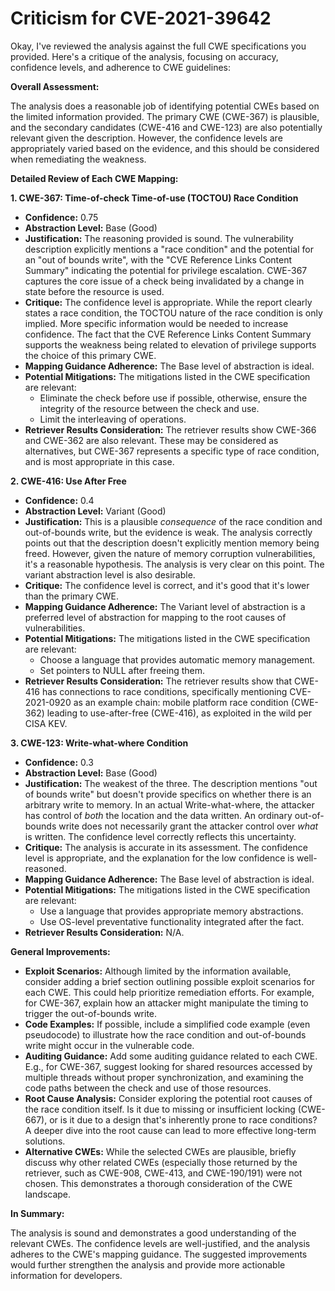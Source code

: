 # Criticism for CVE-2021-39642

Okay, I've reviewed the analysis against the full CWE specifications you provided. Here's a critique of the analysis, focusing on accuracy, confidence levels, and adherence to CWE guidelines:

**Overall Assessment:**

The analysis does a reasonable job of identifying potential CWEs based on the limited information provided. The primary CWE (CWE-367) is plausible, and the secondary candidates (CWE-416 and CWE-123) are also potentially relevant given the description. However, the confidence levels are appropriately varied based on the evidence, and this should be considered when remediating the weakness.

**Detailed Review of Each CWE Mapping:**

**1. CWE-367: Time-of-check Time-of-use (TOCTOU) Race Condition**

*   **Confidence:** 0.75
*   **Abstraction Level:** Base (Good)
*   **Justification:** The reasoning provided is sound. The vulnerability description explicitly mentions a "race condition" and the potential for an "out of bounds write", with the "CVE Reference Links Content Summary" indicating the potential for privilege escalation.  CWE-367 captures the core issue of a check being invalidated by a change in state before the resource is used.
*   **Critique:** The confidence level is appropriate. While the report clearly states a race condition, the TOCTOU nature of the race condition is only implied. More specific information would be needed to increase confidence. The fact that the CVE Reference Links Content Summary supports the weakness being related to elevation of privilege supports the choice of this primary CWE.
*   **Mapping Guidance Adherence:**  The Base level of abstraction is ideal.
*   **Potential Mitigations:** The mitigations listed in the CWE specification are relevant:
    *   Eliminate the check before use if possible, otherwise, ensure the integrity of the resource between the check and use.
    *   Limit the interleaving of operations.
*   **Retriever Results Consideration:** The retriever results show CWE-366 and CWE-362 are also relevant. These may be considered as alternatives, but CWE-367 represents a specific type of race condition, and is most appropriate in this case.

**2. CWE-416: Use After Free**

*   **Confidence:** 0.4
*   **Abstraction Level:** Variant (Good)
*   **Justification:** This is a plausible *consequence* of the race condition and out-of-bounds write, but the evidence is weak. The analysis correctly points out that the description doesn't explicitly mention memory being freed.  However, given the nature of memory corruption vulnerabilities, it's a reasonable hypothesis. The analysis is very clear on this point. The variant abstraction level is also desirable.
*   **Critique:** The confidence level is correct, and it's good that it's lower than the primary CWE.
*   **Mapping Guidance Adherence:** The Variant level of abstraction is a preferred level of abstraction for mapping to the root causes of vulnerabilities.
*   **Potential Mitigations:** The mitigations listed in the CWE specification are relevant:
    *   Choose a language that provides automatic memory management.
    *   Set pointers to NULL after freeing them.
*   **Retriever Results Consideration:** The retriever results show that CWE-416 has connections to race conditions, specifically mentioning CVE-2021-0920 as an example chain: mobile platform race condition (CWE-362) leading to use-after-free (CWE-416), as exploited in the wild per CISA KEV.

**3. CWE-123: Write-what-where Condition**

*   **Confidence:** 0.3
*   **Abstraction Level:** Base (Good)
*   **Justification:** The weakest of the three. The description mentions "out of bounds write" but doesn't provide specifics on whether there is an arbitrary write to memory. In an actual Write-what-where, the attacker has control of *both* the location and the data written. An ordinary out-of-bounds write does not necessarily grant the attacker control over *what* is written. The confidence level correctly reflects this uncertainty.
*   **Critique:** The analysis is accurate in its assessment. The confidence level is appropriate, and the explanation for the low confidence is well-reasoned.
*   **Mapping Guidance Adherence:** The Base level of abstraction is ideal.
*   **Potential Mitigations:** The mitigations listed in the CWE specification are relevant:
    *   Use a language that provides appropriate memory abstractions.
    *   Use OS-level preventative functionality integrated after the fact.
*   **Retriever Results Consideration:** N/A.

**General Improvements:**

*   **Exploit Scenarios:** Although limited by the information available, consider adding a brief section outlining possible exploit scenarios for each CWE. This could help prioritize remediation efforts. For example, for CWE-367, explain how an attacker might manipulate the timing to trigger the out-of-bounds write.
*   **Code Examples:** If possible, include a simplified code example (even pseudocode) to illustrate how the race condition and out-of-bounds write might occur in the vulnerable code.
*   **Auditing Guidance:** Add some auditing guidance related to each CWE. E.g., for CWE-367, suggest looking for shared resources accessed by multiple threads without proper synchronization, and examining the code paths between the check and use of those resources.
*   **Root Cause Analysis:** Consider exploring the potential root causes of the race condition itself. Is it due to missing or insufficient locking (CWE-667), or is it due to a design that's inherently prone to race conditions? A deeper dive into the root cause can lead to more effective long-term solutions.
*   **Alternative CWEs:** While the selected CWEs are plausible, briefly discuss why other related CWEs (especially those returned by the retriever, such as CWE-908, CWE-413, and CWE-190/191) were not chosen. This demonstrates a thorough consideration of the CWE landscape.

**In Summary:**

The analysis is sound and demonstrates a good understanding of the relevant CWEs. The confidence levels are well-justified, and the analysis adheres to the CWE's mapping guidance. The suggested improvements would further strengthen the analysis and provide more actionable information for developers.